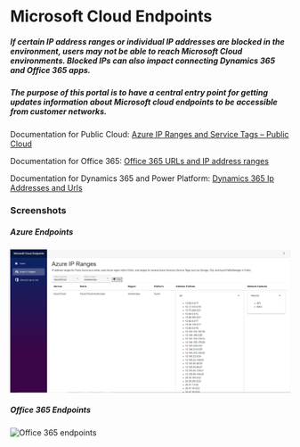 # Microsoft Cloud Endpoints 
##### If certain IP address ranges or individual IP addresses are blocked in the environment, users may not be able to reach Microsoft Cloud environments. Blocked IPs can also impact connecting Dynamics 365 and Office 365 apps.</p>
##### The purpose of this portal is to have a central entry point for getting updates information about Microsoft cloud endpoints to be accessible from customer networks.</p>

Documentation for Public Cloud:
[Azure IP Ranges and Service Tags – Public Cloud](https://www.microsoft.com/en-us/download/details.aspx?id=56519)

Documentation for Office 365:
[Office 365 URLs and IP address ranges](https://docs.microsoft.com/en-us/microsoft-365/enterprise/urls-and-ip-address-ranges?view=o365-worldwide)

Documentation for Dynamics 365 and Power Platform:
[Dynamics 365 Ip Addresses and Urls](https://docs.microsoft.com/en-us/power-platform/admin/online-requirements#ip-addresses-and-urls) 

### Screenshots

##### Azure Endpoints

![Azure endpoints](https://github.com/pamontag/mscloudendpoints/blob/main/screenshots/Azure.png?raw=true)

##### Office 365 Endpoints

![Office 365 endpoints](https://github.com/pamontag/mscloudendpoints/blob/main/screenshots/Office365.jpg?raw=true)